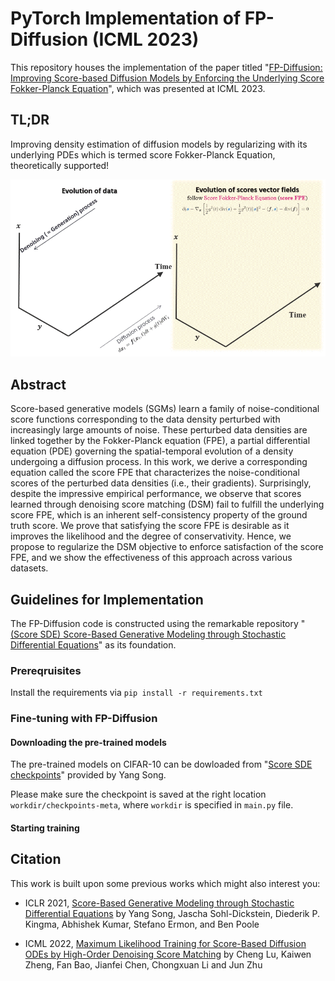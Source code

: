 # PyTorch Implementation of FP-Diffusion (ICML 2023)
This repository houses the implementation of the paper titled "[FP-Diffusion: Improving Score-based Diffusion Models by Enforcing the Underlying Score Fokker-Planck Equation](https://arxiv.org/abs/2210.04296)", which was presented at ICML 2023.

## TL;DR
Improving density estimation of diffusion models by regularizing with its underlying PDEs which is termed score Fokker-Planck Equation, theoretically supported! 

<p align="center">
<img src="ScoreFPE_3Doutline_single.gif">
</p>

## Abstract

Score-based generative models (SGMs) learn a family of noise-conditional score functions corresponding to the data density perturbed with increasingly large amounts of noise. These perturbed data densities are linked together by the Fokker-Planck equation (FPE), a partial differential equation (PDE) governing the spatial-temporal evolution of a density undergoing a diffusion process. In this work, we derive a corresponding equation called the score FPE that characterizes the noise-conditional scores of the perturbed data densities (i.e., their gradients). Surprisingly, despite the impressive empirical performance, we observe that scores learned through denoising score matching (DSM) fail to fulfill the underlying score FPE, which is an inherent self-consistency property of the ground truth score.
We prove that satisfying the score FPE is desirable as it improves the likelihood and the degree of conservativity. Hence, we propose to regularize the DSM objective to enforce satisfaction of the score FPE, and we show the effectiveness of this approach across various datasets.

## Guidelines for Implementation

The FP-Diffusion code is constructed using the remarkable repository "[(Score SDE) Score-Based Generative Modeling through Stochastic Differential Equations](https://github.com/yang-song/score_sde_pytorch/)" as its foundation. 

### Prereqruisites
Install the requirements via
` pip install -r requirements.txt `

### Fine-tuning with FP-Diffusion

#### Downloading the pre-trained models
The pre-trained models on CIFAR-10 can be dowloaded from "[Score SDE checkpoints]([https://github.com/yang-song/score_sde_pytorch/](https://drive.google.com/drive/folders/1tFmF_uh57O6lx9ggtZT_5LdonVK2cV-e))" provided by Yang Song. 

Please make sure the checkpoint is saved at the right location `workdir/checkpoints-meta`, where `workdir` is specified in `main.py` file.

#### Starting training




## Citation


This work is built upon some previous works which might also interest you:

* ICLR 2021,  [Score-Based Generative Modeling through Stochastic Differential Equations](https://github.com/yang-song/score_sde_pytorch/) by Yang Song, Jascha Sohl-Dickstein, Diederik P. Kingma, Abhishek Kumar, Stefano Ermon, and Ben Poole

* ICML 2022,  [Maximum Likelihood Training for Score-Based Diffusion ODEs by High-Order Denoising Score Matching](https://github.com/LuChengTHU/mle_score_ode) by Cheng Lu, Kaiwen Zheng, Fan Bao, Jianfei Chen, Chongxuan Li and Jun Zhu

